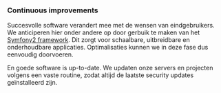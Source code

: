 ### Continuous improvements

Succesvolle software verandert mee met de wensen van eindgebruikers. We anticiperen hier onder andere op door gerbuik te maken van het [Symfony2 framework](/symfony). Dit zorgt voor schaalbare, uitbreidbare en onderhoudbare applicaties. Optimalisaties kunnen we in deze fase dus eenvoudig doorvoeren.

En goede software is up-to-date. We updaten onze servers en projecten volgens een vaste routine, zodat altijd de laatste security updates ge&iuml;nstalleerd zijn.

